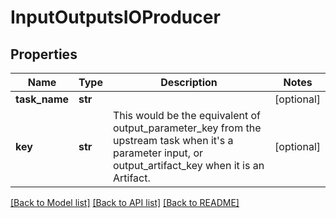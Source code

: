 # InputOutputsIOProducer

## Properties
Name | Type | Description | Notes
------------ | ------------- | ------------- | -------------
**task_name** | **str** |  | [optional] 
**key** | **str** | This would be the equivalent of output_parameter_key from the upstream task when it&#39;s a parameter input, or output_artifact_key when it is an Artifact. | [optional] 

[[Back to Model list]](../README.md#documentation-for-models) [[Back to API list]](../README.md#documentation-for-api-endpoints) [[Back to README]](../README.md)



